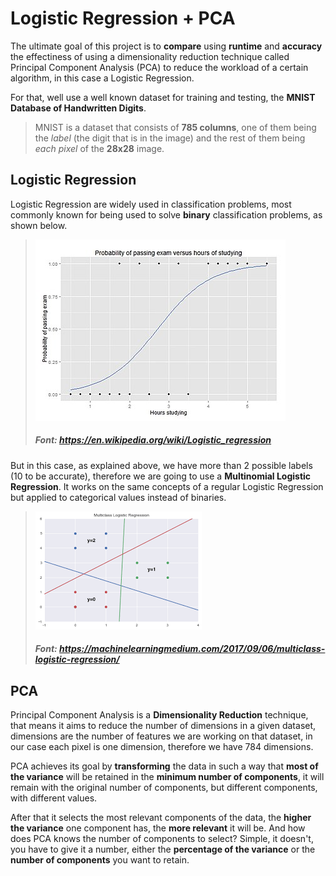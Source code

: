 # Logistic Regression + PCA

The ultimate goal of this project is to **compare** using **runtime** and **accuracy** the effectiness of using a dimensionality reduction technique called Principal Component Analysis (PCA) to reduce the workload of a certain algorithm, in this case a Logistic Regression.

For that, well use a well known dataset for training and testing, the **MNIST Database of Handwritten Digits**.

>MNIST is a dataset that consists of **785 columns**, one  of them being the *label* (the digit that is in the image) and the rest of them being *each pixel* of the **28x28** image.

## Logistic Regression

Logistic Regression are widely used in classification problems, most commonly known for being used to solve **binary** classification problems, as shown below.

>![Logistic Regression](logistic_regression.jpeg)
>##### Font: https://en.wikipedia.org/wiki/Logistic_regression

But in this case, as explained above, we have more than 2 possible labels (10 to be accurate), therefore we are going to use a **Multinomial Logistic Regression**. It works on the same concepts of a regular Logistic Regression but applied to categorical values instead of binaries.

>![Multinomial Logistic Regression](multinomial_logistic_regression.png)
>##### Font: https://machinelearningmedium.com/2017/09/06/multiclass-logistic-regression/

## PCA

Principal Component Analysis is a **Dimensionality Reduction** technique, that means it aims to reduce the number of dimensions in a given dataset, dimensions are the number of features we are working on that dataset, in our case each pixel is one dimension, therefore we have 784 dimensions.

PCA achieves its goal by **transforming** the data in such a way that **most of the variance** will be retained in the **minimum number of components**, it will remain with the original number of components, but different components, with different values.

After that it selects the most relevant components of the data, the **higher the variance** one component has, the **more relevant** it will be. And how does PCA knows the number of components to select? Simple, it doesn't, you have to give it a number, either the **percentage of the variance** or the **number of components** you want to retain.
